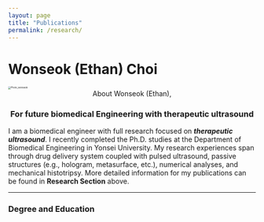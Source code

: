 ```yaml
---
layout: page
title: "Publications"
permalink: /research/
---
```


# Wonseok (Ethan) Choi

<img src="/Users/wonseokchoi/Library/Mobile Documents/com~apple~CloudDocs/Github.tmp/cws0104.github.io/Image/Photo_wonseok.png" alt="Photo_wonseok" style="zoom: 33%;" />

<center> About Wonseok (Ethan), </center>

### <center> For future biomedical Engineering with therapeutic ultrasound </center>

I am a biomedical engineer with full research focused on ***therapeutic ultrasound***. I recently completed the Ph.D. studies at the Department of Biomedical Engineering in Yonsei University. My research experiences span through drug delivery system coupled with pulsed ultrasound, passive structures (e.g., hologram, metasurface, etc.), numerical analyses, and mechanical histotripsy. More detailed information for my publications can be found in **Research Section** above.

------

### Degree and Education

